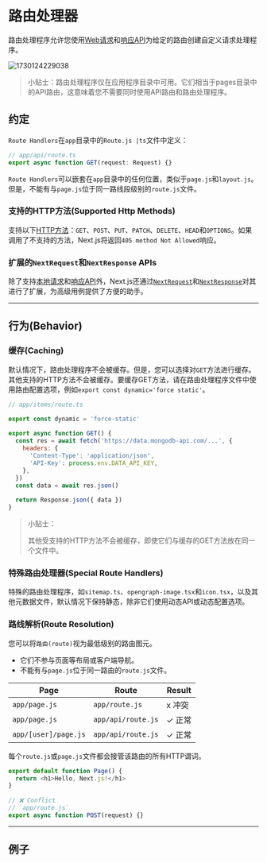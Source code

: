 # 路由处理器

路由处理程序允许您使用[Web请求](https://developer.mozilla.org/zh-CN/docs/Web/API/Request)和[响应API](https://developer.mozilla.org/zh-CN/docs/Web/API/Response)为给定的路由创建自定义请求处理程序。

![1730124229038](images/12_Route_Handler/1730124229038.png)

> 小贴士：路由处理程序仅在应用程序目录中可用。它们相当于pages目录中的API路由，这意味着您不需要同时使用API路由和路由处理程序。

## 约定

`Route Handlers`在`app`目录中的`Route.js |ts`文件中定义：

```javascript
// app/api/route.ts
export async function GET(request: Request) {}
```

`Route Handlers`可以嵌套在`app`目录中的任何位置，类似于`page.js`和`layout.js`。但是，不能有与`page.js`位于同一路线段级别的`route.js`文件。

### 支持的HTTP方法(Supported Http Methods)

支持以下[HTTP方法](https://developer.mozilla.org/zh-CN/docs/Web/HTTP/Methods)：`GET`、`POST`、`PUT`、`PATCH`、`DELETE`、`HEAD`和`OPTIONS`。如果调用了不支持的方法，Next.js将返回`405 method Not Allowed`响应。

### 扩展的`NextRequest`和`NextResponse` APIs

除了支持[本地请求](https://developer.mozilla.org/zh-CN/docs/Web/API/Request)和[响应API](https://developer.mozilla.org/zh-CN/docs/Web/API/Response)外，Next.js还通过[`NextRequest`](https://nextjs.org/docs/app/api-reference/functions/next-request)和[`NextResponse`](https://nextjs.org/docs/app/api-reference/functions/next-response)对其进行了扩展，为高级用例提供了方便的助手。

---

## 行为(Behavior)

### 缓存(Caching)

默认情况下，路由处理程序不会被缓存。但是，您可以选择对`GET`方法进行缓存。其他支持的HTTP方法不会被缓存。要缓存GET方法，请在路由处理程序文件中使用路由配置选项，例如`export const dynamic='force static'`。

```javascript
// app/items/route.ts

export const dynamic = 'force-static'
 
export async function GET() {
  const res = await fetch('https://data.mongodb-api.com/...', {
    headers: {
      'Content-Type': 'application/json',
      'API-Key': process.env.DATA_API_KEY,
    },
  })
  const data = await res.json()
 
  return Response.json({ data })
}
```

> 小贴士：
>
> 其他受支持的HTTP方法不会被缓存，即使它们与缓存的GET方法放在同一个文件中。

### 特殊路由处理器(Special Route Handlers)

特殊的路由处理程序，如`sitemap.ts`、`opengraph-image.tsx`和`icon.tsx`，以及其他元数据文件，默认情况下保持静态，除非它们使用动态API或动态配置选项。

### 路线解析(Route Resolution)

您可以将`路由(route)`视为最低级别的路由图元。

- 它们不参与页面等布局或客户端导航。
- 不能有与`page.js`位于同一路由的`route.js`文件。


| Page                 | Route              | Result  |
| -------------------- | ------------------ | ------- |
| `app/page.js`        | `app/route.js`     | x 冲突  |
| `app/page.js`        | `app/api/route.js` | ✓ 正常 |
| `app/[user]/page.js` | `app/api/route.js` | ✓ 正常 |

每个`route.js`或`page.js`文件都会接管该路由的所有HTTP谓词。

```javascript
export default function Page() {
  return <h1>Hello, Next.js!</h1>
}
 
// ❌ Conflict
// `app/route.js`
export async function POST(request) {}
```

---

## 例子
